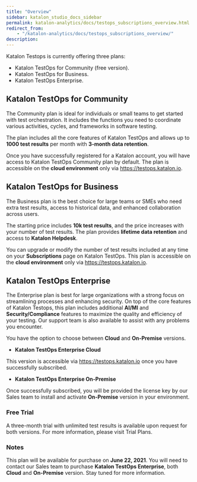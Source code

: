 ```yaml
---
title: "Overview" 
sidebar: katalon_studio_docs_sidebar
permalink: katalon-analytics/docs/testops_subscriptions_overview.html 
redirect_from:
    - "/katalon-analytics/docs/testops_subscriptions_overview/"
description: 
---
```


Katalon Testops is currently offering three plans: 

* Katalon TestOps for Community (free version).
* Katalon TestOps for Business.
* Katalon TestOps Enterprise.

## Katalon TestOps for Community ##

The Community plan is ideal for individuals or small teams to get started with test orchestration. It includes the functions you need to coordinate various activities, cycles, and frameworks in software testing.

The plan includes all the core features of Katalon TestOps and allows up to **1000 test results** per month with **3-month data retention**.

Once you have successfully registered for a Katalon account, you will have access to Katalon TestOps Community plan by default. The plan is accessible on the **cloud environment** only via https://testops.katalon.io.

## Katalon TestOps for Business ##

The Business plan is the best choice for large teams or SMEs who need extra test results, access to historical data, and enhanced collaboration across users. 

The starting price includes **10k test results**, and the price increases with your number of test results. The plan provides **lifetime data retention** and access to **Katalon Helpdesk**. 

You can upgrade or modify the number of test results included at any time on your **Subscriptions** page on Katalon TestOps. This plan is accessible on the **cloud environment** only via https://testops.katalon.io.

## Katalon TestOps Enterprise ## 

The Enterprise plan is best for large organizations with a strong focus on streamlining processes and enhancing security.
On top of the core features of Katalon Testops, this plan includes additional **AI/Ml** and **Security/Compliance** features to maximize the quality and efficiency of your testing. Our support team is also available to assist with any problems you encounter.

You have the option to choose between **Cloud** and **On-Premise** versions. 

* **Katalon TestOps Enterprise Cloud**

This version is accessible via https://testops.katalon.io once you have successfully subscribed.

* **Katalon TestOps Enterprise On-Premise**

Once successfully subscribed, you will be provided the license key by our Sales team to install and activate **On-Premise** version in your environment.

### Free Trial ###

A three-month trial with unlimited test results is available upon request for both versions. For more information, please visit Trial Plans.

### Notes ###

This plan will be available for purchase on **June 22, 2021**. You will need to contact our Sales team to purchase **Katalon TestOps Enterprise**, both **Cloud** and **On-Premise** version. Stay tuned for more information.

